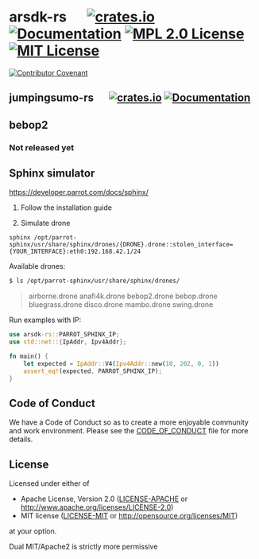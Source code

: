 # arsdk-rs   [![crates.io](https://img.shields.io/crates/v/arsdk-rs.svg)](https://crates.io/crates/arsdk-rs) [![Documentation](https://docs.rs/arsdk-rs/badge.svg)](https://docs.rs/arsdk-rs) [![MPL 2.0 License](https://img.shields.io/badge/license-apache2-green.svg)](LICENSE-APACHE) [![MIT License](https://img.shields.io/badge/license-mit-blue.svg)](LICENSE-MIT)
[![Contributor Covenant](https://img.shields.io/badge/Contributor%20Covenant-v2.0%20adopted-ff69b4.svg)](CODE_OF_CONDUCT.md)



## jumpingsumo-rs   [![crates.io](https://img.shields.io/crates/v/jumpingsumo-rs.svg)](https://crates.io/crates/jumpingsumo-rs) [![Documentation](https://docs.rs/jumpingsumo-rs/badge.svg)](https://docs.rs/jumpingsumo-rs)

## bebop2

### Not released yet

## Sphinx simulator

https://developer.parrot.com/docs/sphinx/

1. Follow the installation guide

2. Simulate drone

```
sphinx /opt/parrot-sphinx/usr/share/sphinx/drones/{DRONE}.drone::stolen_interface={YOUR_INTERFACE}:eth0:192.168.42.1/24
```

Available drones:

```bash
$ ls /opt/parrot-sphinx/usr/share/sphinx/drones/
```
> airborne.drone  anafi4k.drone  bebop2.drone  bebop.drone  bluegrass.drone  disco.drone  mambo.drone  swing.drone

Run examples with IP:
```rust
use arsdk-rs::PARROT_SPHINX_IP;
use std::net::{IpAddr, Ipv4Addr};

fn main() {
    let expected = IpAddr::V4(Ipv4Addr::new(10, 202, 0, 1))
    assert_eq!(expected, PARROT_SPHINX_IP);
}
```



###


## Code of Conduct

We have a Code of Conduct so as to create a more enjoyable community and
work environment. Please see the [CODE_OF_CONDUCT](CODE_OF_CONDUCT.md)
file for more details.

## License

Licensed under either of

 * Apache License, Version 2.0 ([LICENSE-APACHE](LICENSE-APACHE) or http://www.apache.org/licenses/LICENSE-2.0)
 * MIT license ([LICENSE-MIT](LICENSE-MIT) or http://opensource.org/licenses/MIT)

at your option.

Dual MIT/Apache2 is strictly more permissive

